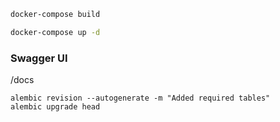 ```bash
docker-compose build
```

```bash
docker-compose up -d
```

### Swagger UI
/docs

```
alembic revision --autogenerate -m "Added required tables"
alembic upgrade head
```